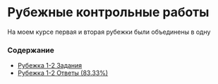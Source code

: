 <h1>Рубежные контрольные работы</h1>
<p>На моем курсе первая и вторая рубежки были объединены в одну</p>
<h3>Содержание</h3>
<ul>
  <li><a href="https://github.com/ldpst/itmo/blob/main/sem-1-2_prog/rubejki/sem-1/rebej-1-2_tasks_Gavriolov.pdf">Рубежка 1-2 Задания</a></li>
  <li><a href="https://github.com/ldpst/itmo/blob/main/sem-1-2_prog/rubejki/sem-1/rubej-1-2_ans_Gavrilov.jpg">Рубежка 1-2 Ответы (83.33%)</a></li>
</ul>
